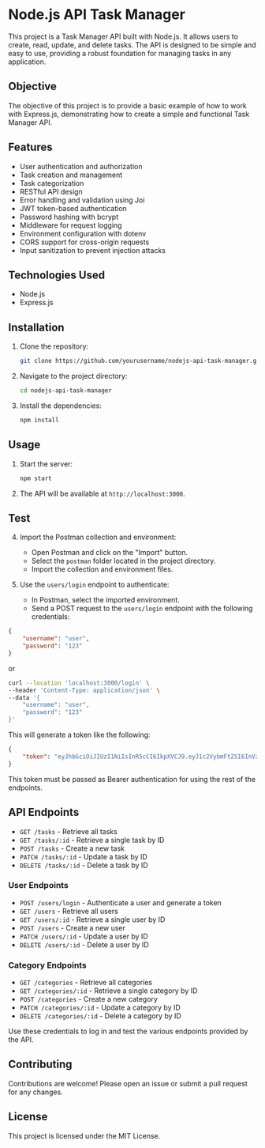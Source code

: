 # Node.js API Task Manager

This project is a Task Manager API built with Node.js. It allows users to create, read, update, and delete tasks. The API is designed to be simple and easy to use, providing a robust foundation for managing tasks in any application.

## Objective

The objective of this project is to provide a basic example of how to work with Express.js, demonstrating how to create a simple and functional Task Manager API.
## Features
- User authentication and authorization
- Task creation and management
- Task categorization
- RESTful API design
- Error handling and validation using Joi
- JWT token-based authentication
- Password hashing with bcrypt
- Middleware for request logging
- Environment configuration with dotenv
- CORS support for cross-origin requests
- Input sanitization to prevent injection attacks

## Technologies Used

- Node.js
- Express.js

## Installation

1. Clone the repository:
    ```bash
    git clone https://github.com/yourusername/nodejs-api-task-manager.git
    ```
2. Navigate to the project directory:
    ```bash
    cd nodejs-api-task-manager
    ```
3. Install the dependencies:
    ```bash
    npm install
    ```

## Usage

1. Start the server:
    ```bash
    npm start
    ```
2. The API will be available at `http://localhost:3000`.


## Test 

4. Import the Postman collection and environment:
    - Open Postman and click on the "Import" button.
    - Select the `postman` folder located in the project directory.
    - Import the collection and environment files.

5. Use the `users/login` endpoint to authenticate:
    - In Postman, select the imported environment.
    - Send a POST request to the `users/login` endpoint with the following credentials:

```json
{
    "username": "user",
    "password": "123"
}
```

or

```bash
curl --location 'localhost:3000/login' \
--header 'Content-Type: application/json' \
--data '{
    "username": "user",
    "password": "123"
}'
```

This will generate a token like the following:

```json
{
    "token": "eyJhbGciOiJIUzI1NiIsInR5cCI6IkpXVCJ9.eyJ1c2VybmFtZSI6InVzZXIiLCJpYXQiOjE3MzYwODkwNDJ9.vXv9yx45NtzWOmeMqide0E3mts5cAkRbNFMjBuMtFHc"
}
```

This token must be passed as Bearer authentication for using the rest of the endpoints.

## API Endpoints

- `GET /tasks` - Retrieve all tasks
- `GET /tasks/:id` - Retrieve a single task by ID
- `POST /tasks` - Create a new task
- `PATCH /tasks/:id` - Update a task by ID
- `DELETE /tasks/:id` - Delete a task by ID

### User Endpoints
- `POST /users/login` - Authenticate a user and generate a token
- `GET /users` - Retrieve all users
- `GET /users/:id` - Retrieve a single user by ID
- `POST /users` - Create a new user
- `PATCH /users/:id` - Update a user by ID
- `DELETE /users/:id` - Delete a user by ID

### Category Endpoints

- `GET /categories` - Retrieve all categories
- `GET /categories/:id` - Retrieve a single category by ID
- `POST /categories` - Create a new category
- `PATCH /categories/:id` - Update a category by ID
- `DELETE /categories/:id` - Delete a category by ID


Use these credentials to log in and test the various endpoints provided by the API.

## Contributing

Contributions are welcome! Please open an issue or submit a pull request for any changes.

## License

This project is licensed under the MIT License. 

